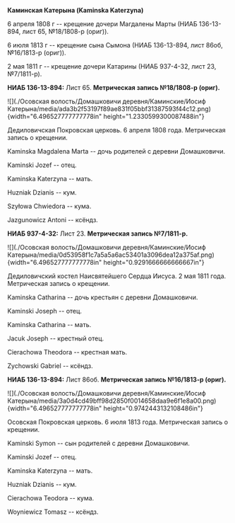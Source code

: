 **Каминская Катерына (Kaminska Katerzyna)**

6 апреля 1808 г -- крещение дочери Магдалены Марты (НИАБ 136-13-894,
лист 65, №18/1808-р (ориг)).

6 июля 1813 г -- крещение сына Сымона (НИАБ 136-13-894, лист 86об,
№16/1813-р (ориг)).

2 мая 1811 г -- крещение дочери Катарины (НИАБ 937-4-32, лист 23,
№7/1811-р).

**НИАБ 136-13-894:** Лист 65. **Метрическая запись №18/1808-р (ориг).**

![](./Осовская волость/Домашковичи деревня/Каминские/Иосиф Катерына/media/ada3b2f53197f89ae831f05bbf31387593f44c12.png){width="6.496527777777778in"
height="1.2330599300087488in"}

Дедиловичская Покровская церковь. 6 апреля 1808 года. Метрическая запись
о крещении.

Kaminska Magdalena Marta -- дочь родителей с деревни Домашковичи.

Kaminski Jozef -- отец.

Kaminska Katerzyna -- мать.

Huzniak Dzianis -- кум.

Szyłowa Chwiedora -- кума.

Jazgunowicz Antoni -- ксёндз.

**НИАБ 937-4-32:** Лист 23. **Метрическая запись №7/1811-р.**

![](./Осовская волость/Домашковичи деревня/Каминские/Иосиф Катерына/media/0d53958f1c7a5a5a6ac53401a3096dea12a375af.png){width="6.496527777777778in"
height="0.9291666666666667in"}

Дедиловичский костел Наисвятейшего Сердца Иисуса. 2 мая 1811 года.
Метрическая запись о крещении.

Kaminska Catharina -- дочь крестьян с деревни Домашковичи.

Kaminski Joseph -- отец.

Kaminska Catharina -- мать.

Jacuk Joseph -- крестный отец.

Cierachowa Theodora -- крестная мать.

Zychowski Gabriel -- ксёндз.

**НИАБ 136-13-894:** Лист 86об. **Метрическая запись №16/1813-р
(ориг).**

![](./Осовская волость/Домашковичи деревня/Каминские/Иосиф Катерына/media/3a0d4cd49bff98d2850f0014658daa9e6f1e8a00.png){width="6.496527777777778in"
height="0.9742443132108486in"}

Осовская Покровская церковь. 6 июля 1813 года. Метрическая запись о
крещении.

Kaminski Symon -- сын родителей с деревни Домашковичи.

Kaminski Jozef -- отец.

Kaminska Katerzyna -- мать.

Huzniak Dzianis -- кум.

Cierachowa Teodora -- кума.

Woyniewicz Tomasz -- ксёндз.
